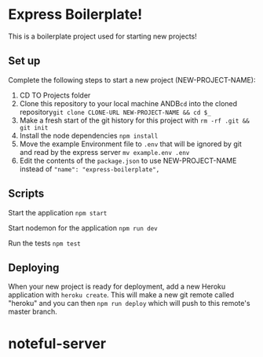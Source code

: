# Express Boilerplate!

This is a boilerplate project used for starting new projects!

## Set up

Complete the following steps to start a new project (NEW-PROJECT-NAME):

1. CD TO Projects folder
2. Clone this repository to your local machine ANDB`cd` into the cloned repository`git clone CLONE-URL NEW-PROJECT-NAME && cd $_`
3. Make a fresh start of the git history for this project with `rm -rf .git && git init`
4. Install the node dependencies `npm install`
5. Move the example Environment file to `.env` that will be ignored by git and read by the express server `mv example.env .env`
6. Edit the contents of the `package.json` to use NEW-PROJECT-NAME instead of `"name": "express-boilerplate",`

## Scripts

Start the application `npm start`

Start nodemon for the application `npm run dev`

Run the tests `npm test`

## Deploying

When your new project is ready for deployment, add a new Heroku application with `heroku create`. This will make a new git remote called "heroku" and you can then `npm run deploy` which will push to this remote's master branch.
# noteful-server
